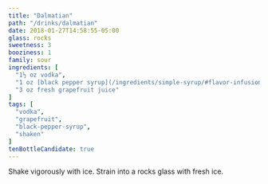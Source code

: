 ```yaml
---
title: "Dalmatian"
path: "/drinks/dalmatian"
date: 2018-01-27T14:58:55-05:00
glass: rocks
sweetness: 3
booziness: 1
family: sour
ingredients: [
  "1½ oz vodka",
  "1 oz [black pepper syrup](/ingredients/simple-syrup/#flavor-infusion)",
  "3 oz fresh grapefruit juice"
]
tags: [
  "vodka",
  "grapefruit",
  "black-pepper-syrup",
  "shaken"
]
tenBottleCandidate: true
---
```

Shake vigorously with ice. Strain into a rocks glass with fresh ice.
